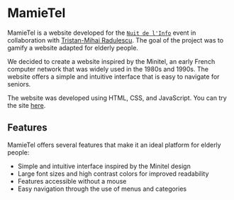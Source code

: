 # MamieTel

MamieTel is a website developed for the [`Nuit de l'Info`](https://www.nuitdelinfo.com/) event in collaboration with [Tristan-Mihai Radulescu](https://github.com/Milou666). The goal of the project was to gamify a website adapted for elderly people.

We decided to create a website inspired by the Minitel, an early French computer network that was widely used in the 1980s and 1990s. The website offers a simple and intuitive interface that is easy to navigate for seniors.

The website was developed using HTML, CSS, and JavaScript. You can try the site [here](https://milou666.github.io/).


## Features
MamieTel offers several features that make it an ideal platform for elderly people:

* Simple and intuitive interface inspired by the Minitel design
* Large font sizes and high contrast colors for improved readability
* Features accessible without a mouse
* Easy navigation through the use of menus and categories
